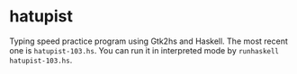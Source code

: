 hatupist
========

Typing speed practice program using Gtk2hs and Haskell. The most recent one is `hatupist-103.hs`. You can run it in interpreted mode by `runhaskell hatupist-103.hs`.

